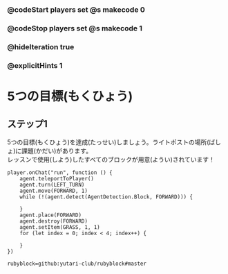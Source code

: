 ### @codeStart players set @s makecode 0
### @codeStop players set @s makecode 1

### @hideIteration true
### @explicitHints 1


# 5つの目標(もくひょう)

## ステップ1
5つの目標(もくひょう)を達成(たっせい)しましょう。ライトポストの場所(ばしょ)に課題(かだい)があります。</br>
レッスンで使用(しよう)したすべてのブロックが用意(ようい)されています！

```ghost
player.onChat("run", function () {
    agent.teleportToPlayer()
    agent.turn(LEFT_TURN)
    agent.move(FORWARD, 1)
    while (!(agent.detect(AgentDetection.Block, FORWARD))) {
    	
    }
    agent.place(FORWARD)
    agent.destroy(FORWARD)
    agent.setItem(GRASS, 1, 1)
    for (let index = 0; index < 4; index++) {
    	
    }
})

``` 
```package
rubyblock=github:yutari-club/rubyblock#master
```
